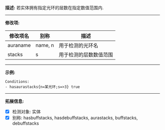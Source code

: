 **描述:** 若实体拥有指定光环的层数在指定数值范围内.

---

**修改项:**

| 修改项名  | 别称           | 描述                      |
| --------- | -------------- | ------------------------- |
| auraname | name, n | 用于检测的光环名 |
| stacks | s | 用于检测的层数数值范围

---

**示例:**

```
Conditions:
- hasaurastacks{n=某光环;s=>3} true

```

---

**拓展信息:**

- [x] 检测对象: 实体
- [x] 别称: hasbuffstacks, hasdebuffstacks, aurastacks, buffstacks, debuffstacks